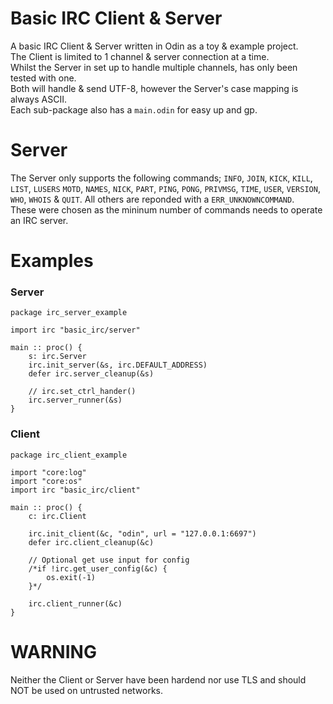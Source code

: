 # Basic IRC Client & Server
A basic IRC Client & Server written in Odin as a toy & example project.   
The Client is limited to 1 channel & server connection at a time.  
Whilst the Server in set up to handle multiple channels, has only been tested with one.  
Both will handle & send UTF-8, however the Server's case mapping is always ASCII.  
Each sub-package also has a `main.odin` for easy up and gp.

# Server
The Server only supports the following commands; `INFO`, `JOIN`, `KICK`, `KILL`, `LIST`, `LUSERS` `MOTD`, `NAMES`, `NICK`, `PART`, `PING`, `PONG`, `PRIVMSG`, `TIME`, `USER`, `VERSION`, `WHO`, `WHOIS` & `QUIT`. All others are reponded with a `ERR_UNKNOWNCOMMAND`.  
These were chosen as the mininum number of commands needs to operate an IRC server. 

# Examples

### Server
```odin
package irc_server_example

import irc "basic_irc/server"

main :: proc() {
    s: irc.Server
    irc.init_server(&s, irc.DEFAULT_ADDRESS)
    defer irc.server_cleanup(&s)

    // irc.set_ctrl_hander()
    irc.server_runner(&s)
}
```

### Client
```odin
package irc_client_example

import "core:log"
import "core:os"
import irc "basic_irc/client"

main :: proc() { 
    c: irc.Client

    irc.init_client(&c, "odin", url = "127.0.0.1:6697")
    defer irc.client_cleanup(&c)

    // Optional get use input for config
    /*if !irc.get_user_config(&c) {
        os.exit(-1)
    }*/

    irc.client_runner(&c)
}
```

# WARNING
Neither the Client or Server have been hardend nor use TLS and should NOT be used on untrusted networks.